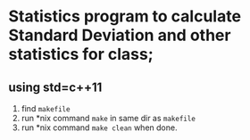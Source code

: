 # Statistics program to calculate Standard Deviation and other statistics for class;
## using std=c++11

1. find `makefile`
2. run *nix command `make` in same dir as `makefile`
3. run *nix command `make clean` when done.

